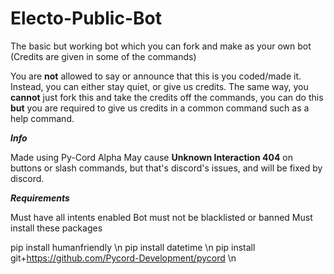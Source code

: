 # Electo-Public-Bot
The basic but working bot which you can fork and make as your own bot (Credits are given in some of the commands)

You are **not** allowed to say or announce that this is you coded/made it. Instead, you can either stay quiet, or give us credits. The same way, you **cannot** just fork this and take the credits off the commands, you can do this **but** you are required to give us credits in a common command such as a help command.

***Info***

Made using Py-Cord Alpha
May cause **Unknown Interaction 404** on buttons or slash commands, but that's discord's issues, and will be fixed by discord.

***Requirements***

Must have all intents enabled
Bot must not be blacklisted or banned
Must install these packages

pip install humanfriendly \n
pip install datetime \n
pip install git+https://github.com/Pycord-Development/pycord \n

